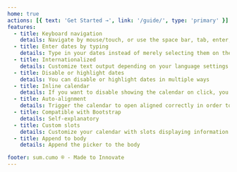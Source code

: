 ```yaml
---
home: true
actions: [{ text: 'Get Started →', link: '/guide/', type: 'primary' }]
features:
  - title: Keyboard navigation
    details: Navigate by mouse/touch, or use the space bar, tab, enter, delete/backspace and arrow keys
  - title: Enter dates by typing
    details: Type in your dates instead of merely selecting them on the calendar
  - title: Internationalized
    details: Customize text output depending on your language settings
  - title: Disable or highlight dates
    details: You can disable or highlight dates in multiple ways
  - title: Inline calendar
    details: If you want to disable showing the calendar on click, you can make it always visible as an inline element
  - title: Auto-alignment
    details: Trigger the calendar to open aligned correctly in order to prevent that is out of view
  - title: Compatible with Bootstrap
    details: Self-explanatory
  - title: Custom slots
    details: Customize your calendar with slots displaying information of your choosing
  - title: Append to body
    details: Append the picker to the body

footer: sum.cumo ® - Made to Innovate
---
```

